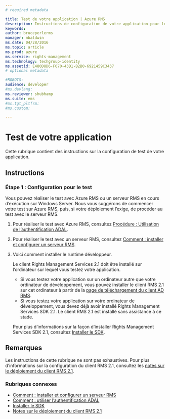 ```yaml
---
# required metadata

title: Test de votre application | Azure RMS
description: Instructions de configuration de votre application pour le test.
keywords:
author: bruceperlerms
manager: mbaldwin
ms.date: 04/28/2016
ms.topic: article
ms.prod: azure
ms.service: rights-management
ms.technology: techgroup-identity
ms.assetid: E480D8D6-F070-43D1-B2B0-6921459C3437
# optional metadata

#ROBOTS:
audience: developer
#ms.devlang:
ms.reviewer: shubhamp
ms.suite: ems
#ms.tgt_pltfrm:
#ms.custom:

---
```


# Test de votre application

Cette rubrique contient des instructions sur la configuration de test de votre application.

## Instructions

### Étape 1 : Configuration pour le test

Vous pouvez réaliser le test avec Azure RMS ou un serveur RMS en cours d’exécution sur Windows Server. Nous vous suggérons de commencer votre test sur Azure RMS, puis, si votre déploiement l’exige, de procéder au test avec le serveur RMS.

1. Pour réaliser le test avec Azure RMS, consultez [Procédure : Utilisation de l’authentification ADAL](how-to-use-adal-authentication.md).
2. Pour réaliser le test avec un serveur RMS, consultez [Comment : installer et configurer un serveur RMS](how-to-install-and-configure-an-rms-server.md).
3. Voici comment installer le runtime développeur.

   Le client Rights Management Services 2.1 doit être installé sur l’ordinateur sur lequel vous testez votre application.
   - Si vous testez votre application sur un ordinateur autre que votre ordinateur de développement, vous pouvez installer le client RMS 2.1 sur cet ordinateur à partir de la [page de téléchargement du client AD RMS](http://www.microsoft.com/en-us/download/details.aspx?id=38396).
   - Si vous testez votre application sur votre ordinateur de développement, vous devez déjà avoir installé Rights Management Services SDK 2.1. Le client RMS 2.1 est installé sans assistance à ce stade.

    Pour plus d’informations sur la façon d’installer Rights Management Services SDK 2.1, consultez [Installer le SDK](create-your-first-rights-aware-application.md).

## Remarques

Les instructions de cette rubrique ne sont pas exhaustives. Pour plus d’informations sur la configuration du client RMS 2.1, consultez les [notes sur le déploiement du client RMS 2.1](https://technet.microsoft.com/en-us/library/jj159267(WS.10).aspx).

### Rubriques connexes

* [Comment : installer et configurer un serveur RMS](how-to-install-and-configure-an-rms-server.md)
* [Comment : utiliser l’authentification ADAL](how-to-use-adal-authentication,md)
* [Installer le SDK](create-your-first-rights-aware-application.md)
* [Notes sur le déploiement du client RMS 2.1](https://technet.microsoft.com/en-us/library/jj159267(WS.10).aspx)
 

 


<!--HONumber=Jun16_HO2-->


